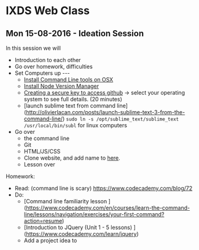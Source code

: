 # IXDS Web Class

## Mon 15-08-2016 - Ideation Session
In this session we will

* Introduction to each other
* Go over homework, difficulties
* Set Computers up ---
    * [Install Command Line tools on OSX](http://osxdaily.com/2014/02/12/install-command-line-tools-mac-os-x/) 
    * [Install Node Version Manager](https://github.com/creationix/nvm#install-script)
    * [Creating a secure key to access github](https://help.github.com/articles/generating-a-new-ssh-key-and-adding-it-to-the-ssh-agent/) -> select your operating system to see full details. (20 minutes)
    * [launch sublime text from command line] (http://olivierlacan.com/posts/launch-sublime-text-3-from-the-command-line/)
        `sudo ln -s /opt/sublime_text/sublime_text /usr/local/bin/subl` for linux computers
* Go over 
    * the command line
    * Git
    * HTML/JS/CSS
    * Clone website, and add name to [here](lesson-1-website/index.html). 
    * Lesson over

Homework:

* Read: (command line is scary) https://www.codecademy.com/blog/72
* Do: 
  * [Command line familiarity lesson ] (https://www.codecademy.com/en/courses/learn-the-command-line/lessons/navigation/exercises/your-first-command?action=resume)
  * [Introduction to JQuery (Unit 1 - 5 lessons) ]  (https://www.codecademy.com/learn/jquery)
  * Add a project idea to 